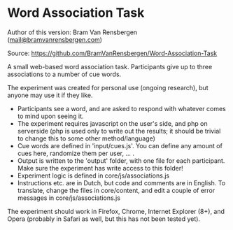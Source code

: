 Word Association Task
=========================

Author of this version: Bram Van Rensbergen (mail@bramvanrensbergen.com) 

Source: https://github.com/BramVanRensbergen/Word-Association-Task


A small web-based word association task. Participants give up to three associations to a number of cue words. 


The experiment was created for personal use (ongoing research), but anyone may use it if they like.

* Participants see a word, and are asked to respond with whatever comes to mind upon seeing it.
* The experiment requires javascript on the user's side, and php on serverside (php is used only to write out the results; it should be trivial to change this to some other method/language)
* Cue words are defined in 'input/cues.js'. You can define any amount of cues here, randomize them per user, ... .
* Output is written to the 'output' folder, with one file for each participant. Make sure the experiment has write access to this folder!
* Experiment logic is defined in core/js/associations.js
* Instructions etc. are in Dutch, but code and comments are in English. To translate, change the files in core/content, and edit a couple of error messages in core/js/associations.js

The experiment should work in Firefox, Chrome, Internet Explorer (8+), and Opera (probably in Safari as well, but this has not been tested yet).